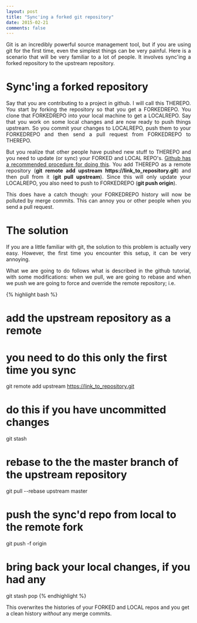 ```yaml
---
layout: post
title: "Sync'ing a forked git repository"
date: 2015-02-21
comments: false
---
```


<p align='justify'>
Git is an incredibly powerful source management tool, but if you are using git for the first time, even the simplest things can be very painful.  Here is a scenario that will be very familiar to a lot of people.  It involves sync'ing a forked repository to the upstream repository.
</p>

Sync'ing a forked repository
============================

<p align='justify'>
Say that you are contributing to a project in github.  I will call this THEREPO.  You start by forking the repository so that you get a FORKEDREPO.  You clone that FORKEDREPO into your local machine to get a LOCALREPO.  Say that you work on some local changes and are now ready to push things upstream.  So you commit your changes to LOCALREPO, push them to your FORKEDREPO and then send a pull request from FORKEDREPO to THEREPO.
</p>

<p align='justify'>
But you realize that other people have pushed new stuff to THEREPO and you need to update (or sync) your FORKED and LOCAL REPO's.  <a href="https://help.github.com/articles/syncing-a-fork/">Github has a recommended procedure for doing this</a>.  You add THEREPO as a remote repository (<strong>git remote add upstream https://link_to_repository.git</strong>) and then pull from it (<strong>git pull upstream</strong>).  Since this will only update your LOCALREPO, you also need to push to FORKEDREPO (<strong>git push origin</strong>).
</p>

<p align='justify'>
This does have a catch though: your FORKEDREPO history will now be polluted by merge commits.  This can annoy you or other people when you send a pull request.
</p>

The solution
============

<p align='justify'>
If you are a little familiar with git, the solution to this problem is actually very easy.  However, the first time you encounter this setup, it can be very annoying.
</p>

<p align='justify'>
What we are going to do follows what is described in the github tutorial, with some modifications: when we pull, we are going to rebase and when we push we are going to force and override the remote repository; i.e.
</p>

{% highlight bash %}
# add the upstream repository as a remote
# you need to do this only the first time you sync
git remote add upstream https://link_to_repository.git

# do this if you have uncommitted changes
git stash

# rebase to the the master branch of the upstream repository
git pull --rebase upstream master

# push the sync'd repo from local to the remote fork
git push -f origin

# bring back your local changes, if you had any
git stash pop
{% endhighlight %}

This overwrites the histories of your FORKED and LOCAL repos and you get a clean history *without* any merge commits.
